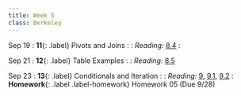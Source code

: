 ```yaml
---
title: Week 5
class: Berkeley
---
```


Sep 19
: **11**{: .label} Pivots and Joins
  : <!--[Slides](#) &#8226; [Demos](#) &#8226; [Video](#)-->
: *Reading:* [8.4](https://inferentialthinking.com/chapters/08/4/Joining_Tables_by_Columns.html)
  : <!--[Project 1 Lab Worksheet](#)-->

Sep 21
: **12**{: .label} Table Examples
  : <!--[Slides](#) &#8226; [Demos](#) &#8226; [Video](#)-->
: *Reading:* [8.5](https://inferentialthinking.com/chapters/08/5/Bike_Sharing_in_the_Bay_Area.html)

Sep 23
: **13**{: .label} Conditionals and Iteration
  : <!--[Slides]#) &#8226; [Demos](#) &#8226; [Video](#)-->
: *Reading:* [9](https://inferentialthinking.com/chapters/09/Randomness.html), [9.1](https://inferentialthinking.com/chapters/09/1/Conditional_Statements.html), [9.2](https://inferentialthinking.com/chapters/09/2/Iteration.html)
: **Homework**{: .label .label-homework} Homework 05 (Due 9/28)
